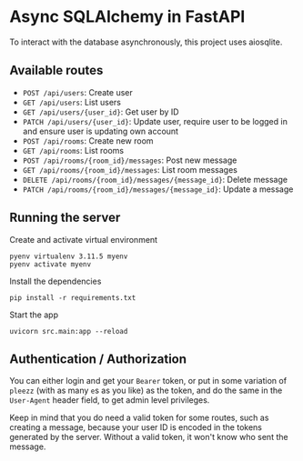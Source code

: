 # Async SQLAlchemy in FastAPI

To interact with the database asynchronously, this project uses aiosqlite.

## Available routes

- `POST /api/users`: Create user
- `GET /api/users`: List users
- `GET /api/users/{user_id}`: Get user by ID
- `PATCH /api/users/{user_id}`: Update user, require user to be logged in and
  ensure user is updating own account
- `POST /api/rooms`: Create new room
- `GET /api/rooms`: List rooms
- `POST /api/rooms/{room_id}/messages`: Post new message
- `GET /api/rooms/{room_id}/messages`: List room messages
- `DELETE /api/rooms/{room_id}/messages/{message_id}`: Delete message
- `PATCH /api/rooms/{room_id}/messages/{message_id}`: Update a message

## Running the server

Create and activate virtual environment

```
pyenv virtualenv 3.11.5 myenv
pyenv activate myenv
```

Install the dependencies

```
pip install -r requirements.txt
```

Start the app

```
uvicorn src.main:app --reload
```

## Authentication / Authorization

You can either login and get your `Bearer` token, or put in some variation of
`pleezz` (with as many `e`s as you like) as the token, and do the same in the
`User-Agent` header field, to get admin level privileges.

Keep in mind that you do need a valid token for some routes, such as creating a
message, because your user ID is encoded in the tokens generated by the server.
Without a valid token, it won't know who sent the message.
